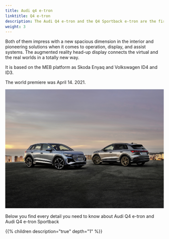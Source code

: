 ```yaml
---
title: Audi q4 e-tron
linktitle: Q4 e-tron
description: The Audi Q4 e-tron and the Q4 Sportback e-tron are the first compact electric SUVs from the brand with the Four Rings and the third all-electric model from Audi.
weight: 3
---
```


Both of them impress with a new spacious dimension in the interior and pioneering solutions when it comes to operation, display, and assist systems. The augmented
reality head-up display connects the virtual and the real worlds in a totally new way.

It is based on the MEB platform as Skoda Enyaq and Volkswagen ID4 and ID3.

The world premiere was April 14. 2021.

![Audi e-tron and Audi e-tron Sportback](q4.jpg "Audi Q4 e-tron and Audi Q4 e-tron Sportback")


Below you find every detail you need to know about Audi Q4 e-tron and Audi Q4 e-tron Sportback

{{% children description="true" depth="1" %}}

